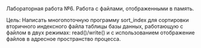 Лабораторная работа №6. Работа с файлами, отображенными в память.

Цель: Написать многопоточную программу sort_index для сортировки вторичного индексного файла таблицы базы данных, работающую с файлом в двух режимах: read()/write() и с использованием отображение файлов в адресное пространство процесса.
